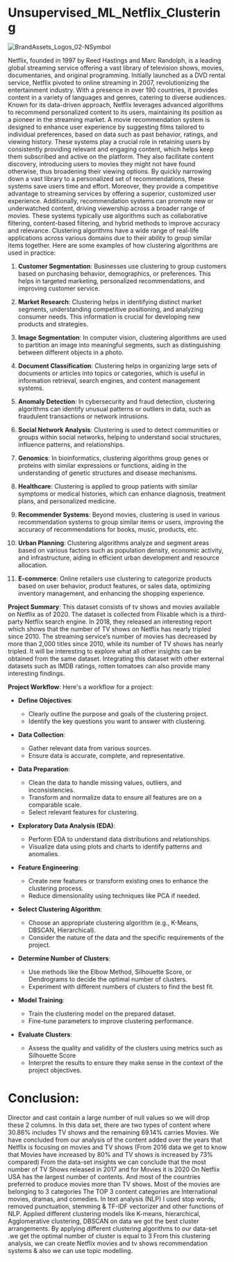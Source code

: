 # Unsupervised_ML_Netflix_Clustering
![BrandAssets_Logos_02-NSymbol](https://github.com/user-attachments/assets/d3d2029b-54e4-462a-9d09-ce442f50246a)

Netflix, founded in 1997 by Reed Hastings and Marc Randolph, is a leading global streaming service offering a vast library of television shows, movies, documentaries, and original programming. Initially launched as a DVD rental service, Netflix pivoted to online streaming in 2007, revolutionizing the entertainment industry. With a presence in over 190 countries, it provides content in a variety of languages and genres, catering to diverse audiences. Known for its data-driven approach, Netflix leverages advanced algorithms to recommend personalized content to its users, maintaining its position as a pioneer in the streaming market.
A movie recommendation system is designed to enhance user experience by suggesting films tailored to individual preferences, based on data such as past behavior, ratings, and viewing history. These systems play a crucial role in retaining users by consistently providing relevant and engaging content, which helps keep them subscribed and active on the platform. They also facilitate content discovery, introducing users to movies they might not have found otherwise, thus broadening their viewing options. By quickly narrowing down a vast library to a personalized set of recommendations, these systems save users time and effort. Moreover, they provide a competitive advantage to streaming services by offering a superior, customized user experience. Additionally, recommendation systems can promote new or underwatched content, driving viewership across a broader range of movies. These systems typically use algorithms such as collaborative filtering, content-based filtering, and hybrid methods to improve accuracy and relevance.
Clustering algorithms have a wide range of real-life applications across various domains due to their ability to group similar items together. Here are some examples of how clustering algorithms are used in practice:

1. **Customer Segmentation**: Businesses use clustering to group customers based on purchasing behavior, demographics, or preferences. This helps in targeted marketing, personalized recommendations, and improving customer service.

2. **Market Research**: Clustering helps in identifying distinct market segments, understanding competitive positioning, and analyzing consumer needs. This information is crucial for developing new products and strategies.

3. **Image Segmentation**: In computer vision, clustering algorithms are used to partition an image into meaningful segments, such as distinguishing between different objects in a photo.

4. **Document Classification**: Clustering helps in organizing large sets of documents or articles into topics or categories, which is useful in information retrieval, search engines, and content management systems.

5. **Anomaly Detection**: In cybersecurity and fraud detection, clustering algorithms can identify unusual patterns or outliers in data, such as fraudulent transactions or network intrusions.

6. **Social Network Analysis**: Clustering is used to detect communities or groups within social networks, helping to understand social structures, influence patterns, and relationships.

7. **Genomics**: In bioinformatics, clustering algorithms group genes or proteins with similar expressions or functions, aiding in the understanding of genetic structures and disease mechanisms.

8. **Healthcare**: Clustering is applied to group patients with similar symptoms or medical histories, which can enhance diagnosis, treatment plans, and personalized medicine.

9. **Recommender Systems**: Beyond movies, clustering is used in various recommendation systems to group similar items or users, improving the accuracy of recommendations for books, music, products, etc.

10. **Urban Planning**: Clustering algorithms analyze and segment areas based on various factors such as population density, economic activity, and infrastructure, aiding in efficient urban development and resource allocation.

11. **E-commerce**: Online retailers use clustering to categorize products based on user behavior, product features, or sales data, optimizing inventory management, and enhancing the shopping experience.

**Project Summary**:
This dataset consists of tv shows and movies available on Netflix as of 2020. The dataset is collected from Flixable which is a third-party Netflix search engine. In 2018, they released an interesting report which shows that the number of TV shows on Netflix has nearly tripled since 2010. The streaming service’s number of movies has decreased by more than 2,000 titles since 2010, while its number of TV shows has nearly tripled. It will be interesting to explore what all other insights can be obtained from the same dataset. Integrating this dataset with other external datasets such as IMDB ratings, rotten tomatoes can also provide many interesting findings.

**Project Workflow**:
Here's a workflow for a project:

- **Define Objectives**:
  - Clearly outline the purpose and goals of the clustering project.
  - Identify the key questions you want to answer with clustering.

- **Data Collection**:
  - Gather relevant data from various sources.
  - Ensure data is accurate, complete, and representative.

- **Data Preparation**:
  - Clean the data to handle missing values, outliers, and inconsistencies.
  - Transform and normalize data to ensure all features are on a comparable scale.
  - Select relevant features for clustering.

- **Exploratory Data Analysis (EDA)**:
  - Perform EDA to understand data distributions and relationships.
  - Visualize data using plots and charts to identify patterns and anomalies.

- **Feature Engineering**:
  - Create new features or transform existing ones to enhance the clustering process.
  - Reduce dimensionality using techniques like PCA if needed.

- **Select Clustering Algorithm**:
  - Choose an appropriate clustering algorithm (e.g., K-Means, DBSCAN, Hierarchical).
  - Consider the nature of the data and the specific requirements of the project.

- **Determine Number of Clusters**:
  - Use methods like the Elbow Method, Silhouette Score, or Dendrograms to decide the optimal number of clusters.
  - Experiment with different numbers of clusters to find the best fit.

- **Model Training**:
  - Train the clustering model on the prepared dataset.
  - Fine-tune parameters to improve clustering performance.

- **Evaluate Clusters**:
  - Assess the quality and validity of the clusters using metrics such as Silhouette Score
  - Interpret the results to ensure they make sense in the context of the project objectives.

# Conclusion:

Director and cast contain a large number of null values so we will drop these 2 columns.
In this data set, there are two types of content where 30.86% includes TV shows and the remaining 69.14% carries Movies.
We have concluded from our analysis of the content added over the years that Netflix is focusing on movies and TV shows (From 2016 data we get to know that Movies have increased by 80% and TV shows is increased by 73% compared)
From the data-set insights we can conclude that the most number of TV Shows released in 2017 and for Movies it is 2020
On Netflix USA has the largest number of contents. And most of the countries preferred to produce movies more than TV shows.
Most of the movies are belonging to 3 categories
The TOP 3 content categories are International movies, dramas, and comedies.
In text analysis (NLP) I used stop words, removed punctuation, stemming & TF-IDF vectorizer and other functions of NLP.
Applied different clustering models like K-means, hierarchical, Agglomerative clustering, DBSCAN on data we got the best cluster arrangements.
By applying different clustering algorithms to our data-set .we get the optimal number of cluster is equal to 3
From this clustering analysis, we can create Netflix movies and tv shows recommendation systems & also we can use topic modelling.




